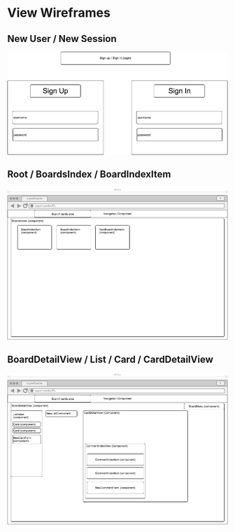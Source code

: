 # View Wireframes

## New User / New Session
![new-user]

## Root / BoardsIndex / BoardIndexItem
![boards_index]

## BoardDetailView / List / Card / CardDetailView
![board_detail_view]

<!--
## NoteBookForm
![notebook-form]

## Component Heirarchy
![component-heirarchy] -->

[new-user]: ./wireframes/new_user.png
[boards_index]: ./wireframes/boards_index.png
[board_detail_view]: ./wireframes/board_detail_view.png

[notebook-form]: ./wireframes/notebook_form.png
[component-heirarchy]: ./wireframes/component_heirarchy.png
